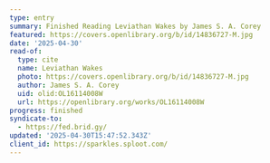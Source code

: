 ```yaml
---
type: entry
summary: Finished Reading Leviathan Wakes by James S. A. Corey
featured: https://covers.openlibrary.org/b/id/14836727-M.jpg
date: '2025-04-30'
read-of:
  type: cite
  name: Leviathan Wakes
  photo: https://covers.openlibrary.org/b/id/14836727-M.jpg
  author: James S. A. Corey
  uid: olid:OL16114008W
  url: https://openlibrary.org/works/OL16114008W
progress: finished
syndicate-to:
  - https://fed.brid.gy/
updated: '2025-04-30T15:47:52.343Z'
client_id: https://sparkles.sploot.com/
---
```

